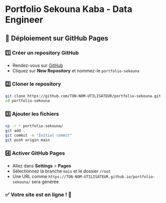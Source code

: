 # Portfolio Sekouna Kaba - Data Engineer

## 🚀 Déploiement sur GitHub Pages

### 1️⃣ **Créer un repository GitHub**
- Rendez-vous sur [GitHub](https://github.com/)
- Cliquez sur **New Repository** et nommez-le `portfolio-sekouna`

### 2️⃣ **Cloner le repository**
```sh
git clone https://github.com/TON-NOM-UTILISATEUR/portfolio-sekouna.git
cd portfolio-sekouna
```

### 3️⃣ **Ajouter les fichiers**
```sh
cp -r * portfolio-sekouna/
git add .
git commit -m "Initial commit"
git push origin main
```

### 4️⃣ **Activer GitHub Pages**
- Allez dans **Settings** > **Pages**
- Sélectionnez la branche `main` et le dossier `/root`
- Une URL comme `https://TON-NOM-UTILISATEUR.github.io/portfolio-sekouna/` sera générée

### ✅ **Votre site est en ligne !** 🎉
